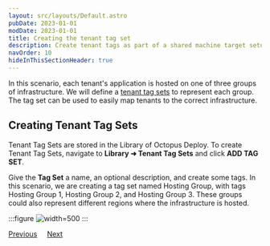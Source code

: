 ```yaml
---
layout: src/layouts/Default.astro
pubDate: 2023-01-01
modDate: 2023-01-01
title: Creating the tenant tag set
description: Create tenant tags as part of a shared machine target setup in Octopus Deploy.
navOrder: 10
hideInThisSectionHeader: true
---
```


In this scenario, each tenant's application is hosted on one of three groups of infrastructure. We will define a [tenant tag sets](/docs/tenants/tenant-tags) to represent each group. The tag set can be used to easily map tenants to the correct infrastructure.

## Creating Tenant Tag Sets

Tenant Tag Sets are stored in the Library of Octopus Deploy.  To create Tenant Tag Sets, navigate to **Library ➜ Tenant Tag Sets** and click **ADD TAG SET**.

Give the **Tag Set** a name, an optional description, and create some tags.  In this scenario, we are creating a tag set named Hosting Group, with tags Hosting Group 1, Hosting Group 2, and Hosting Group 3. These groups could also represent different regions where the infrastructure is hosted.

:::figure
![](/docs/tenants/guides/tenants-sharing-machine-targets/images/tag-set.png "width=500")
:::

<span><a class="button btn-secondary" href="/docs/tenants/guides/tenants-sharing-machine-targets">Previous</a></span>&nbsp;&nbsp;&nbsp;&nbsp;&nbsp;<span><a class="button btn-success" href="/docs/tenants/guides/tenants-sharing-machine-targets/assign-tags-to-tenants">Next</a></span>